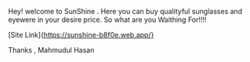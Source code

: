 Hey! 
welcome to SunShine . Here you can buy qualityful sunglasses and eyewere in your desire price.
So what are you Waithing For!!!!

[Site Link]{https://sunshine-b8f0e.web.app/}

Thanks ,
Mahmudul Hasan
